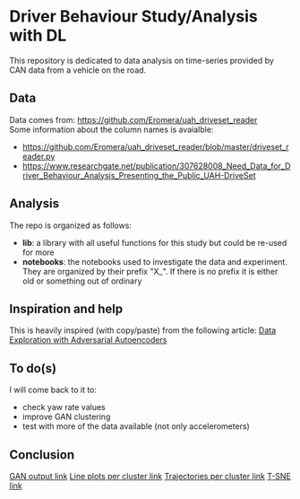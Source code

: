 # Driver Behaviour Study/Analysis with DL

This repository is dedicated to data analysis on time-series provided by CAN data from a vehicle on the road.

## Data
Data comes from: https://github.com/Eromera/uah_driveset_reader  
Some information about the column names is avaialble: 
* https://github.com/Eromera/uah_driveset_reader/blob/master/driveset_reader.py
* https://www.researchgate.net/publication/307628008_Need_Data_for_Driver_Behaviour_Analysis_Presenting_the_Public_UAH-DriveSet

## Analysis
The repo is organized as follows:
* __lib__:
    a library with all useful functions for this study but could be re-used for more
* __notebooks__:
    the notebooks used to investigate the data and experiment. They are organized by their prefix "X_". If there is no prefix it is either old or something out of ordinary

## Inspiration and help
This is heavily inspired (with copy/paste) from the following article:
[Data Exploration with Adversarial Autoencoders](https://towardsdatascience.com/data-exploration-with-adversarial-autoencoders-311a4e1f271b)

## To do(s)
I will come back to it to:
- check yaw rate values
- improve GAN clustering
- test with more of the data available (not only accelerometers)

## Conclusion
[GAN output link](https://nbviewer.jupyter.org/github/sqrx-mckl/driver_behaviour/blob/master/4_clustering_gan.ipynb#Small-example)
[Line plots per cluster link](https://nbviewer.jupyter.org/github/sqrx-mckl/driver_behaviour/blob/master/4_clustering_gan.ipynb#Line-plots)
[Trajectories per cluster link](https://nbviewer.jupyter.org/github/sqrx-mckl/driver_behaviour/blob/master/4_clustering_gan.ipynb#Ghost-plot-with-trajectories)
[T-SNE link](https://nbviewer.jupyter.org/github/sqrx-mckl/driver_behaviour/blob/master/4_clustering_gan.ipynb#T-SNE)